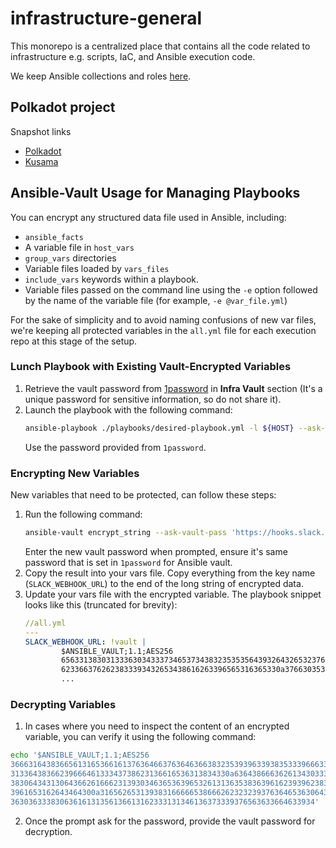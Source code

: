 # infrastructure-general

This monorepo is a centralized place that contains all the code related to infrastructure e.g. scripts, IaC, and Ansible execution code.

We keep Ansible collections and roles [here](https://github.com/ChainSafe/ansible-collection).

## Polkadot project
Snapshot links

- [Polkadot](https://snapshots.chainsafe-dot.io/polkadot/latest.tar.lz4)
- [Kusama](https://snapshots.chainsafe-dot.io/kusama/latest.tar.lz4)

## Ansible-Vault Usage for Managing Playbooks

You can encrypt any structured data file used in Ansible, including:

- `ansible_facts`
- A variable file in `host_vars`
- `group_vars` directories
- Variable files loaded by `vars_files`
- `include_vars` keywords within a playbook.
- Variable files passed on the command line using the `-e` option followed by the name of the variable file (for example, `-e @var_file.yml`)

For the sake of simplicity and to avoid naming confusions of new var files, we're keeping all protected variables in the `all.yml` file for each execution repo at this stage of the setup.

### Lunch Playbook with Existing Vault-Encrypted Variables

1. Retrieve the vault password from [1password](https://chainsafesystems.1password.ca/) in **Infra Vault** section (It's a unique password for sensitive information, so do not share it).
2. Launch the playbook with the following command:
    ```bash
    ansible-playbook ./playbooks/desired-playbook.yml -l ${HOST} --ask-vault-pass
    ```
    Use the password provided from `1password`.

### Encrypting New Variables

New variables that need to be protected, can follow these steps:

1. Run the following command:
    ```bash
    ansible-vault encrypt_string --ask-vault-pass 'https://hooks.slack.com/services/XXXXXXXXXXXXXXXXXXXXX/XXXXXXXXXXXXXXXXXXXX' --name 'SLACK_WEBHOOK_URL'
    ```
    Enter the new vault password when prompted, ensure it's same password that is set in `1password` for Ansible vault.
2. Copy the result into your vars file. Copy everything from the key name (`SLACK_WEBHOOK_URL`) to the end of the long string of encrypted data.
3. Update your vars file with the encrypted variable. The playbook snippet looks like this (truncated for brevity):
    ```yaml
    //all.yml
    ---
    SLACK_WEBHOOK_URL: !vault |
            $ANSIBLE_VAULT;1.1;AES256
            65633138303133363034333734653734383235353564393264326532376433336137363263353837
            6233663762623833393432653438616263396565316365330a376630353530643434653539323834
            ...
    ```
### Decrypting Variables 
 
1. In cases where you need to inspect the content of an encrypted variable, you can verify it using the following command:

```sh
echo '$ANSIBLE_VAULT;1.1;AES256
36663164383665613165366161376364663763646366383235393963393835333966633031616362
3133643836623966646133343738623136616536313834330a636438666362613430333237623666
38306434313064366261666231393034636536396532613136353836396162393962383066363731
3961653162643464300a316562653139383166666538666262323239376364653630643631646334
36303633383063616131356136613162333131346136373339376563633664633934' | ansible-vault decrypt  && echo
```
2. Once the prompt ask for the password, provide the vault password for decryption.
